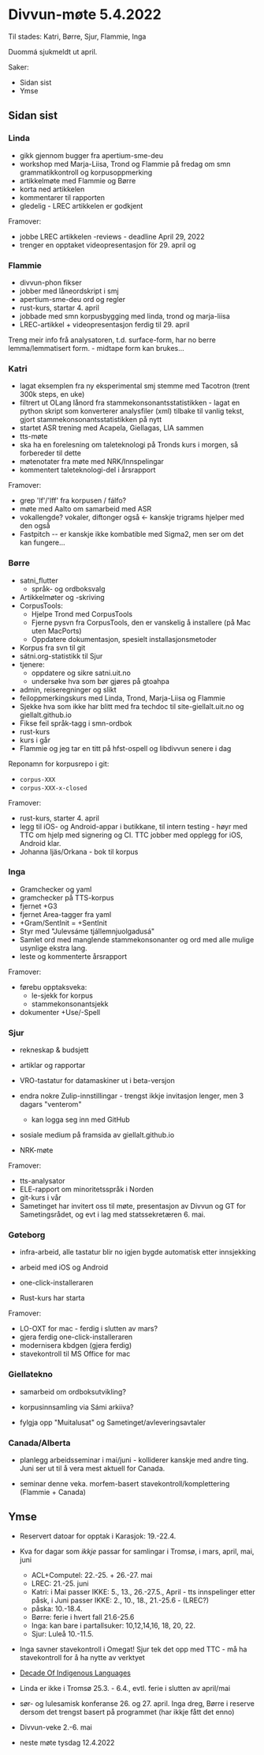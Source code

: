 # Divvun-møte 5.4.2022

Til stades: Katri, Børre, Sjur, Flammie, Inga

Duommá sjukmeldt ut april.

Saker:

* Sidan sist
* Ymse

## Sidan sist

### Linda

* gikk gjennom bugger fra apertium-sme-deu
* workshop med Marja-Liisa, Trond og Flammie på fredag om smn grammatikkontroll og korpusoppmerking
* artikkelmøte med Flammie og Børre
* korta ned artikkelen
* kommentarer til rapporten
* gledelig - LREC artikkelen er godkjent

Framover:

* jobbe LREC artikkelen -reviews - deadline April 29, 2022
* trenger en opptaket videopresentasjon för 29. april og

### Flammie

* divvun-phon fikser
* jobber med låneordskript i smj
* apertium-sme-deu ord og regler
* rust-kurs, startar 4. april
* jobbade med smn korpusbygging med linda, trond og marja-liisa
* LREC-artikkel + videopresentasjon ferdig til 29. april

Treng meir info frå analysatoren, t.d. surface-form, har no berre lemma/lemmatisert form. - midtape form kan brukes...

### Katri

* lagat eksemplen fra ny eksperimental smj stemme med Tacotron (trent 300k steps, en uke)
* filtrert ut OLang lånord fra stammekonsonantsstatistikken - lagat en python skript som konverterer analysfiler (xml) tilbake til vanlig tekst, gjort stammekonsonantsstatistikken på nytt
* startet ASR trening med Acapela, Giellagas, LIA sammen
* tts-møte
* ska ha en forelesning om taleteknologi på Tronds kurs i morgen, så forbereder til dette
* møtenotater fra møte med NRK/Innspelingar
* kommentert taleteknologi-del i årsrapport

Framover:

* grep 'lf'/'lff' fra korpusen / fálfo?
* møte med Aalto om samarbeid med ASR
* vokallengde? vokaler, diftonger også <- kanskje trigrams hjelper med den også
* Fastpitch -- er kanskje ikke kombatible med Sigma2, men ser om det kan fungere...

### Børre

* satni_flutter
  * språk- og ordboksvalg
* Artikkelmøter og -skriving
* CorpusTools:
  * Hjelpe Trond med CorpusTools
  * Fjerne pysvn fra CorpusTools, den er vanskelig å installere (på Mac uten MacPorts)
  * Oppdatere dokumentasjon, spesielt installasjonsmetoder
* Korpus fra svn til git
* sátni.org-statistikk til Sjur
* tjenere:
  * oppdatere og sikre satni.uit.no
  * undersøke hva som bør gjøres på gtoahpa
* admin, reiseregninger og slikt
* feiloppmerkingskurs med Linda, Trond, Marja-Liisa og Flammie
* Sjekke hva som ikke har blitt med fra techdoc til site-giellalt.uit.no og
  giellalt.github.io
* Fikse feil språk-tagg i smn-ordbok
* rust-kurs
* kurs i går
* Flammie og jeg tar en titt på hfst-ospell og libdivvun senere i dag

Reponamn for korpusrepo i git:

* `corpus-XXX`
* `corpus-XXX-x-closed`

Framover:

* rust-kurs, starter 4. april
* legg til iOS- og Android-appar i butikkane, til intern testing - høyr med TTC om
  hjelp med signering og CI. TTC jobber med opplegg for iOS, Android klar.
* Johanna Ijäs/Orkana - bok til korpus

### Inga

* Gramchecker og yaml
* gramchecker på TTS-korpus
* fjernet +G3
* fjernet Area-tagger fra yaml
* +Gram/SentInit = +SentInit
* Styr med "Julevsáme tjállemnjuolgadusá"
* Samlet ord med manglende stammekonsonanter og ord med alle mulige usynlige ekstra lang.
* leste og kommenterte årsrapport

Framover:

* førebu opptaksveka:
  * le-sjekk for korpus
  * stammekonsonantsjekk
* dokumenter +Use/-Spell

### Sjur

* rekneskap & budsjett

* artiklar og rapportar
* VRO-tastatur for datamaskiner ut i beta-versjon
* endra nokre Zulip-innstillingar - trengst ikkje invitasjon lenger, men 3 dagars "venterom"
  * kan logga seg inn med GitHub
* sosiale medium på framsida av giellalt.github.io
* NRK-møte

Framover:

* tts-analysator
* ELE-rapport om minoritetsspråk i Norden
* git-kurs i vår
* Sametinget har invitert oss til møte, presentasjon av Divvun og GT
  for Sametingsrådet, og evt i lag med statssekretæren 6. mai.

### Gøteborg

* infra-arbeid, alle tastatur blir no igjen bygde automatisk etter innsjekking

* arbeid med iOS og Android
* one-click-installeraren
* Rust-kurs har starta

Framover:

* LO-OXT for mac - ferdig i slutten av mars?
* gjera ferdig one-click-installeraren
* modernisera kbdgen (gjera ferdig)
* stavekontroll til MS Office for mac

### Giellatekno

* samarbeid om ordboksutvikling?

* korpusinnsamling via Sámi arkiiva?
* fylgja opp "Muitalusat" og Sametinget/avleveringsavtaler

### Canada/Alberta

* planlegg arbeidsseminar i mai/juni - kolliderer kanskje med andre ting. Juni ser ut til å vera mest aktuell for Canada.

* seminar denne veka. morfem-basert stavekontroll/komplettering (Flammie + Canada)

## Ymse

* Reservert datoar for opptak i Karasjok: 19.-22.4.

* Kva for dagar som *ikkje* passar for samlingar i Tromsø, i mars, april, mai, juni
  * ACL+Computel: 22.-25. + 26.-27. mai
  * LREC: 21.-25. juni
  * Katri: i Mai passer IKKE: 5., 13., 26.-27.5., April - tts innspelinger etter påsk, i Juni passer IKKE: 2., 10., 18., 21.-25.6 - (LREC?)
  * påska: 10.-18.4.
  * Børre: ferie i hvert fall 21.6-25.6
  * Inga: kan bare i partallsuker: 10,12,14,16, 18, 20, 22.
  * Sjur: Luleå 10.-11.5.

* Inga savner stavekontroll i Omegat! Sjur tek det opp med TTC - må ha stavekontroll
  for å ha nytte av verktyet
* [Decade Of Indigenous Languages](https://fpcc.ca/stories/the-decade-of-indigenous-languages/)
* Linda er ikke i Tromsø 25.3. - 6.4., evtl. ferie i slutten av april/mai
* sør- og lulesamisk konferanse 26. og 27. april. Inga dreg, Børre i reserve dersom det trengst basert på programmet (har ikkje fått det enno)
* Divvun-veke 2.-6. mai
* neste møte tysdag 12.4.2022
